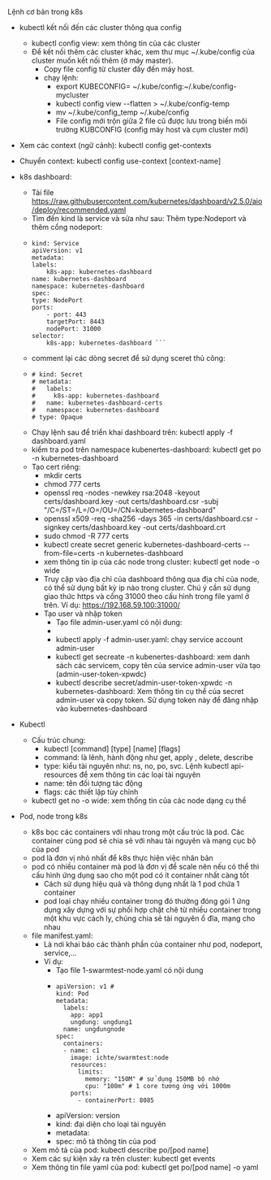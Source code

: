 Lệnh cơ bản trong k8s

- kubectl kết nối đến các cluster thông qua config
  - kubectl config view: xem thông tin của các cluster 
  - Để kết nối thêm các cluster khác, xem thư mục ~/.kube/config của cluster muốn kết nối thêm (ở máy master).
    - Copy file config từ cluster đấy đến máy host.
    - chạy lệnh: 
      - export KUBECONFIG= ~/.kube/config:~/.kube/config-mycluster
      - kubectl config view --flatten > ~/.kube/config-temp
      - mv ~/.kube/config_temp ~/.kube/config
      - File config mới trộn giữa 2 file cũ được lưu trong biến môi trường KUBCONFIG (config máy host và cụm cluster mới)
  
 - Xem các context (ngữ cảnh): kubectl config get-contexts
 - Chuyển context: kubectl config use-context [context-name]
- k8s dashboard:
  - Tải file https://raw.githubusercontent.com/kubernetes/dashboard/v2.5.0/aio/deploy/recommended.yaml
  - Tìm đến kind là service và sửa như sau: Thêm type:Nodeport và thêm cổng nodeport:
  - ```
    kind: Service
    apiVersion: v1
    metadata:
    labels:
        k8s-app: kubernetes-dashboard
    name: kubernetes-dashboard
    namespace: kubernetes-dashboard
    spec:
    type: NodePort
    ports:
        - port: 443
        targetPort: 8443
        nodePort: 31000
    selector:
        k8s-app: kubernetes-dashboard ```
  - comment lại các dòng secret để sử dụng sceret thủ công:
  - ```# apiVersion: v1
    # kind: Secret
    # metadata:
    #   labels:
    #     k8s-app: kubernetes-dashboard
    #   name: kubernetes-dashboard-certs
    #   namespace: kubernetes-dashboard
    # type: Opaque 
    ```
  - Chạy lệnh sau để triển khai dashboard trên: kubectl apply -f dashboard.yaml
  - kiểm tra pod trên namespace kubenertes-dashboard: kubectl get po -n kubernetes-dashboard
  - Tạo cert riêng:
    - mkdir certs
    - chmod 777 certs
    - openssl req -nodes -newkey rsa:2048 -keyout certs/dashboard.key -out certs/dashboard.csr -subj "/C=/ST=/L=/O=/OU=/CN=kubernetes-dashboard"
    - openssl x509 -req -sha256 -days 365 -in certs/dashboard.csr -signkey certs/dashboard.key -out certs/dashboard.crt
    - sudo chmod -R 777 certs
    - kubectl create secret generic kubernetes-dashboard-certs --from-file=certs -n kubernetes-dashboard
    - xem thông tin ip của các node trong cluster: kubectl get node -o wide
    - Truy cập vào địa chỉ của dashboard thông qua địa chỉ của node, có thể sử dụng bất kỳ ip nào trong cluster. Chú ý cần sử dụng giao thức https và cổng 31000 theo cấu hình trong file yaml ở trên. Ví dụ: https://192.168.59.100:31000/
    - Tạo user và nhập token
      - Tạo file admin-user.yaml có nội dung:
      - 
      - kubectl apply -f admin-user.yaml: chạy service account admin-user
      - kubectl get secreate -n kubenertes-dashboard: xem danh sách các servicem, copy tên của service admin-user vừa tạo (admin-user-token-xpwdc)
      - kubectl describe secret/admin-user-token-xpwdc -n kubernetes-dashboard: Xem thông tin cụ thể của secret admin-user và copy token. Sử dụng token này để đăng nhập vào kubernetes-dashboard
- Kubectl
  - Cấu trúc chung: 
    - kubectl [command] [type] [name] [flags]
    - command: là lênh, hành động như get, apply , delete, describe
    - type: kiểu tài nguyên như: ns, no, po, svc. Lệnh kubectl api-resources để xem thông tin các loại tài nguyên
    - name: tên đối tượng tác động
    - flags: các thiết lập tùy chỉnh
  - kubectl get no -o wide: xem thống tin của các node dạng cụ thể
- Pod, node trong k8s
  - k8s bọc các containers với nhau trong một cấu trúc là pod. Các container cùng pod sẽ chia sẻ với nhau tài nguyên và mạng cục bộ của pod
  - pod là đơn vị nhỏ nhất để k8s thực hiện việc nhân bản
  - pod có nhiều container mà pod là đơn vị để scale nên nếu có thể thì cấu hình ứng dụng sao cho một pod có ít container nhất càng tốt
    - Cách sử dụng hiệu quả và thông dụng nhất là 1 pod chứa 1 container
    - pod loại chạy nhiều container trong đó thường đóng gói 1 ứng dụng xây dựng với sự phối hợp chặt chẽ từ nhiều container trong một khu vực cách ly, chúng chia sẻ tài nguyên ổ đĩa, mạng cho nhau
  - file manifest.yaml:
    - Là nơi khai báo các thành phần của container như pod, nodeport, service,...
    - Ví dụ:
      - Tạo file 1-swarmtest-node.yaml có nội dung
      - ```
        apiVersion: v1 #
        kind: Pod
        metadata:
          labels:
            app: app1
            ungdung: ungdung1
          name: ungdungnode
        spec:
          containers:
          - name: c1
            image: ichte/swarmtest:node
            resources:
              limits:
                memory: "150M" # sử dụng 150MB bộ nhớ
                cpu: "100m" # 1 core tương ứng với 1000m
            ports:
              - containerPort: 8085
        ```
      - apiVersion: version
      - kind: đại diện cho loại tài nguyên
      - metadata: 
      - spec: mô tả thông tin của pod
  - Xem mô tả của pod: kubectl describe po/[pod name]
  - Xem các sự kiện xảy ra trên cluster: kubectl get events
  - Xem thông tin file yaml của pod: kubectl get po/[pod name] -o yaml

